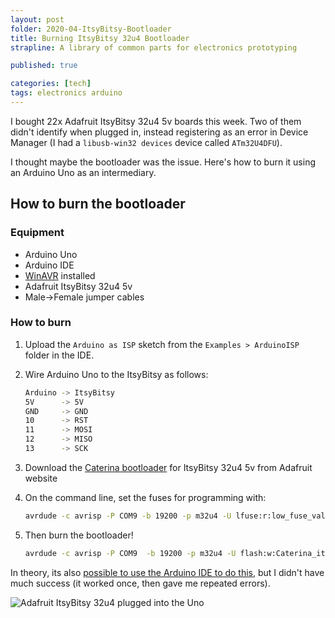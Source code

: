 ```yaml
---
layout: post
folder: 2020-04-ItsyBitsy-Bootloader
title: Burning ItsyBitsy 32u4 Bootloader
strapline: A library of common parts for electronics prototyping

published: true

categories: [tech]
tags: electronics arduino
---
```


I bought 22x Adafruit ItsyBitsy 32u4 5v boards this week. Two of them didn't identify when plugged in, instead registering as an error in Device Manager (I had a `libusb-win32 devices` device called `ATm32U4DFU`).

I thought maybe the bootloader was the issue. Here's how to burn it using an Arduino Uno as an intermediary.

<!-- more -->

## How to burn the bootloader

### Equipment

+ Arduino Uno
+ Arduino IDE
+ [WinAVR](https://sourceforge.net/projects/winavr/) installed
+ Adafruit ItsyBitsy 32u4 5v
+ Male->Female jumper cables

### How to burn

1. Upload the `Arduino as ISP` sketch from the `Examples > ArduinoISP` folder in the IDE.

2. Wire Arduino Uno to the ItsyBitsy as follows:

   ```bash
   Arduino -> ItsyBitsy
   5V      -> 5V
   GND     -> GND
   10      -> RST
   11      -> MOSI
   12      -> MISO
   13      -> SCK
   ```

3. Download the [Caterina bootloader](https://learn.adafruit.com/introducting-itsy-bitsy-32u4/downloads) for ItsyBitsy 32u4 5v from Adafruit website

4. On the command line, set the fuses for programming with:

   ```bash
   avrdude -c avrisp -P COM9 -b 19200 -p m32u4 -U lfuse:r:low_fuse_val.hex:h -U hfuse:r:high_fuse_val.hex:h
   ```

5. Then burn the bootloader!

   ```bash
   avrdude -c avrisp -P COM9  -b 19200 -p m32u4 -U flash:w:Caterina_itsybitsy5V.hex
   ```

In theory, its also [possible to use the Arduino IDE to do this](https://coytar.wordpress.com/2013/04/27/use-arduino-uno-as-an-avr-isp-to-burn-the-bootloader-to-a-sparkfun-pro-micro-5v/), but I didn't have much success (it worked once, then gave me repeated errors).

![Adafruit ItsyBitsy 32u4 plugged into the Uno](plugged_to_uno.jpg)
